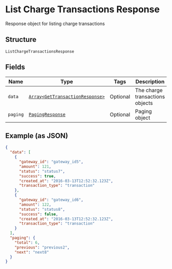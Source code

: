 
# List Charge Transactions Response

Response object for listing charge transactions

## Structure

`ListChargeTransactionsResponse`

## Fields

| Name | Type | Tags | Description |
|  --- | --- | --- | --- |
| `data` | [`Array<GetTransactionResponse>`](../../doc/models/get-transaction-response.md) | Optional | The charge transactions objects |
| `paging` | [`PagingResponse`](../../doc/models/paging-response.md) | Optional | Paging object |

## Example (as JSON)

```json
{
  "data": [
    {
      "gateway_id": "gateway_id5",
      "amount": 121,
      "status": "status7",
      "success": true,
      "created_at": "2016-03-13T12:52:32.123Z",
      "transaction_type": "transaction"
    },
    {
      "gateway_id": "gateway_id6",
      "amount": 122,
      "status": "status8",
      "success": false,
      "created_at": "2016-03-13T12:52:32.123Z",
      "transaction_type": "transaction"
    }
  ],
  "paging": {
    "total": 6,
    "previous": "previous2",
    "next": "next8"
  }
}
```

